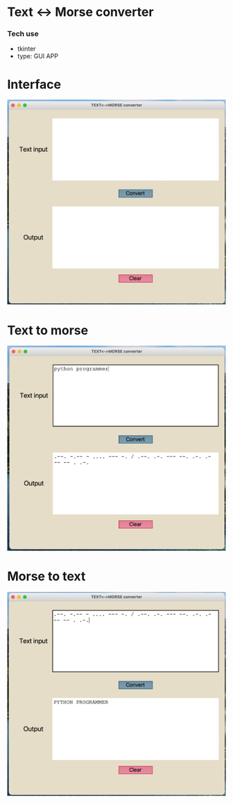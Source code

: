 # Text <-> Morse converter 

### Tech use
- tkinter
- type: GUI APP

# Interface

![image](1.png)

# Text to morse 

![image](2.png)

# Morse to text
![image](3.png)

